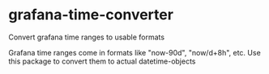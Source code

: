 # grafana-time-converter
Convert grafana time ranges to usable formats

Grafana time ranges come in formats like "now-90d", "now/d+8h", etc.
Use this package to convert them to actual datetime-objects
